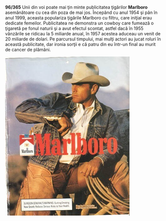 **96/365** Unii din voi poate mai ţin minte publicitatea ţigărilor **Marlboro** asemănătoare cu cea din poza de mai jos. Începând cu anul 1954 şi pân în anul 1999, aceasta populariza ţigările Marlboro cu filtru, care iniţial erau dedicate femeilor. Publicitatea ne demonstra un cowboy care fumează o ţigaretă pe fonul naturii şi a avut efectul scontat, astfel dacă în 1955 vânzările se ridicau la 5 miliarde anual, în 1957 acestea aduceau un venit de 20 miliarde de dolari. Pe parcursul timpului, mai mulţi actori au jucat roluri în această publicitate, dar ironia sorţii e că patru din eu într-un final au murit de cancer de plămâni.

![Marlboro](image-1.jpg)

